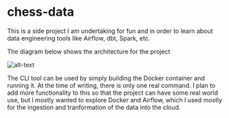 # chess-data

This is a side project I am undertaking for fun and in order to learn about data engineering tools like Airflow, dbt, Spark, etc.

The diagram below shows the architecture for the project

![alt-text](https://github.com/taylormeador/chess-data/blobl/main/chessdata.drawio.png)

The CLI tool can be used by simply building the Docker container and running it. At the time of writing, there is only one real command.
I plan to add more functionality to this so that the project can have some real world use, but I mostly wanted to explore Docker and Airflow, which I used mostly for the ingestion and tranformation of the data into the cloud.